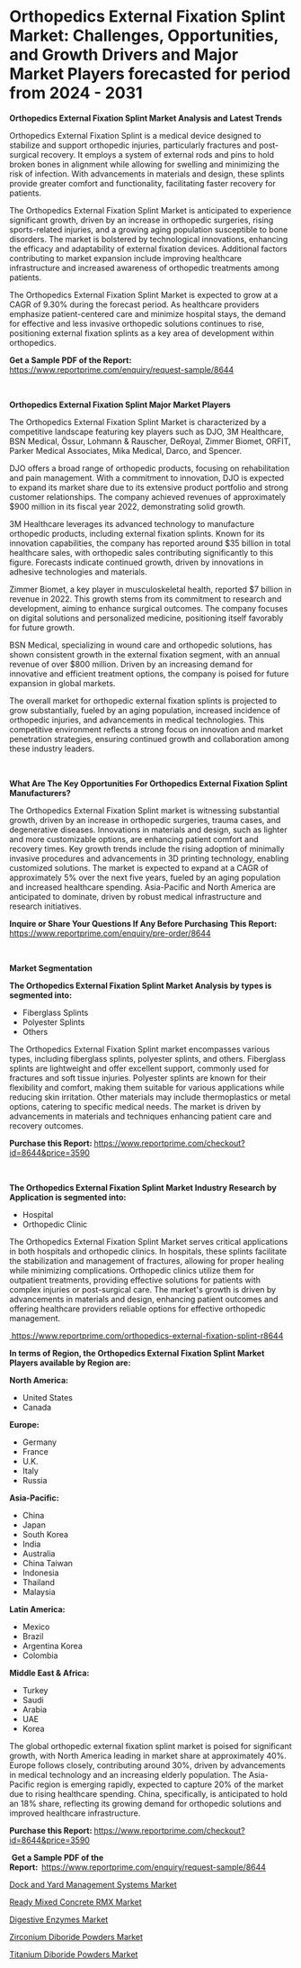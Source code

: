 <p><h1>Orthopedics External Fixation Splint Market: Challenges, Opportunities, and Growth Drivers and Major Market Players forecasted for period from 2024 - 2031</h1></p><p><strong>Orthopedics External Fixation Splint Market Analysis and Latest Trends</strong></p>
<p><p>Orthopedics External Fixation Splint is a medical device designed to stabilize and support orthopedic injuries, particularly fractures and post-surgical recovery. It employs a system of external rods and pins to hold broken bones in alignment while allowing for swelling and minimizing the risk of infection. With advancements in materials and design, these splints provide greater comfort and functionality, facilitating faster recovery for patients.</p><p>The Orthopedics External Fixation Splint Market is anticipated to experience significant growth, driven by an increase in orthopedic surgeries, rising sports-related injuries, and a growing aging population susceptible to bone disorders. The market is bolstered by technological innovations, enhancing the efficacy and adaptability of external fixation devices. Additional factors contributing to market expansion include improving healthcare infrastructure and increased awareness of orthopedic treatments among patients.</p><p>The Orthopedics External Fixation Splint Market is expected to grow at a CAGR of 9.30% during the forecast period. As healthcare providers emphasize patient-centered care and minimize hospital stays, the demand for effective and less invasive orthopedic solutions continues to rise, positioning external fixation splints as a key area of development within orthopedics.</p></p>
<p><strong>Get a Sample PDF of the Report:&nbsp;</strong> <a href="https://www.reportprime.com/enquiry/request-sample/8644">https://www.reportprime.com/enquiry/request-sample/8644</a></p>
<p>&nbsp;</p>
<p><strong>Orthopedics External Fixation Splint Major Market Players</strong></p>
<p><p>The Orthopedics External Fixation Splint Market is characterized by a competitive landscape featuring key players such as DJO, 3M Healthcare, BSN Medical, Össur, Lohmann & Rauscher, DeRoyal, Zimmer Biomet, ORFIT, Parker Medical Associates, Mika Medical, Darco, and Spencer.</p><p>DJO offers a broad range of orthopedic products, focusing on rehabilitation and pain management. With a commitment to innovation, DJO is expected to expand its market share due to its extensive product portfolio and strong customer relationships. The company achieved revenues of approximately $900 million in its fiscal year 2022, demonstrating solid growth.</p><p>3M Healthcare leverages its advanced technology to manufacture orthopedic products, including external fixation splints. Known for its innovation capabilities, the company has reported around $35 billion in total healthcare sales, with orthopedic sales contributing significantly to this figure. Forecasts indicate continued growth, driven by innovations in adhesive technologies and materials.</p><p>Zimmer Biomet, a key player in musculoskeletal health, reported $7 billion in revenue in 2022. This growth stems from its commitment to research and development, aiming to enhance surgical outcomes. The company focuses on digital solutions and personalized medicine, positioning itself favorably for future growth.</p><p>BSN Medical, specializing in wound care and orthopedic solutions, has shown consistent growth in the external fixation segment, with an annual revenue of over $800 million. Driven by an increasing demand for innovative and efficient treatment options, the company is poised for future expansion in global markets.</p><p>The overall market for orthopedic external fixation splints is projected to grow substantially, fueled by an aging population, increased incidence of orthopedic injuries, and advancements in medical technologies. This competitive environment reflects a strong focus on innovation and market penetration strategies, ensuring continued growth and collaboration among these industry leaders.</p></p>
<p>&nbsp;</p>
<p><strong>What Are The Key Opportunities For Orthopedics External Fixation Splint Manufacturers?</strong></p>
<p><p>The Orthopedics External Fixation Splint market is witnessing substantial growth, driven by an increase in orthopedic surgeries, trauma cases, and degenerative diseases. Innovations in materials and design, such as lighter and more customizable options, are enhancing patient comfort and recovery times. Key growth trends include the rising adoption of minimally invasive procedures and advancements in 3D printing technology, enabling customized solutions. The market is expected to expand at a CAGR of approximately 5% over the next five years, fueled by an aging population and increased healthcare spending. Asia-Pacific and North America are anticipated to dominate, driven by robust medical infrastructure and research initiatives.</p></p>
<p><strong>Inquire or Share Your Questions If Any Before Purchasing This Report:</strong> <a href="https://www.reportprime.com/enquiry/pre-order/8644">https://www.reportprime.com/enquiry/pre-order/8644</a></p>
<p>&nbsp;</p>
<p><strong>Market Segmentation</strong></p>
<p><strong>The Orthopedics External Fixation Splint Market Analysis by types is segmented into:</strong></p>
<p><ul><li>Fiberglass Splints</li><li>Polyester Splints</li><li>Others</li></ul></p>
<p><p>The Orthopedics External Fixation Splint market encompasses various types, including fiberglass splints, polyester splints, and others. Fiberglass splints are lightweight and offer excellent support, commonly used for fractures and soft tissue injuries. Polyester splints are known for their flexibility and comfort, making them suitable for various applications while reducing skin irritation. Other materials may include thermoplastics or metal options, catering to specific medical needs. The market is driven by advancements in materials and techniques enhancing patient care and recovery outcomes.</p></p>
<p><strong>Purchase this Report:&nbsp;</strong><a href="https://www.reportprime.com/checkout?id=8644&price=3590">https://www.reportprime.com/checkout?id=8644&price=3590</a></p>
<p>&nbsp;</p>
<p><strong>The Orthopedics External Fixation Splint Market Industry Research by Application is segmented into:</strong></p>
<p><ul><li>Hospital</li><li>Orthopedic Clinic</li></ul></p>
<p><p>The Orthopedics External Fixation Splint Market serves critical applications in both hospitals and orthopedic clinics. In hospitals, these splints facilitate the stabilization and management of fractures, allowing for proper healing while minimizing complications. Orthopedic clinics utilize them for outpatient treatments, providing effective solutions for patients with complex injuries or post-surgical care. The market's growth is driven by advancements in materials and design, enhancing patient outcomes and offering healthcare providers reliable options for effective orthopedic management.</p></p>
<p><a href="https://www.reportprime.com/orthopedics-external-fixation-splint-r8644">&nbsp;https://www.reportprime.com/orthopedics-external-fixation-splint-r8644</a></p>
<p><strong>In terms of Region, the Orthopedics External Fixation Splint Market Players available by Region are:</strong></p>
<p>
    <p> <strong> North America: </strong>
        <ul>
            <li>United States</li>
            <li>Canada</li>
        </ul>
        </p> 
    <p> <strong> Europe: </strong>
        <ul>
            <li>Germany</li>
            <li>France</li>
            <li>U.K.</li>
            <li>Italy</li>
            <li>Russia</li>
        </ul>
        </p> 
    <p> <strong> Asia-Pacific: </strong>
        <ul>
            <li>China</li>
            <li>Japan</li>
            <li>South Korea</li>
            <li>India</li>
            <li>Australia</li>
            <li>China Taiwan</li>
            <li>Indonesia</li>
            <li>Thailand</li>
            <li>Malaysia</li>
        </ul>
        </p> 
    <p> <strong> Latin America: </strong>
        <ul>
            <li>Mexico</li>
            <li>Brazil</li>
            <li>Argentina Korea</li>
            <li>Colombia</li>
        </ul>
        </p> 
    <p> <strong> Middle East & Africa: </strong>
        <ul>
            <li>Turkey</li>
            <li>Saudi</li>
            <li>Arabia</li>
            <li>UAE</li>
            <li>Korea</li>
        </ul>
    </p>
    </p>
<p><p>The global orthopedic external fixation splint market is poised for significant growth, with North America leading in market share at approximately 40%. Europe follows closely, contributing around 30%, driven by advancements in medical technology and an increasing elderly population. The Asia-Pacific region is emerging rapidly, expected to capture 20% of the market due to rising healthcare spending. China, specifically, is anticipated to hold an 18% share, reflecting its growing demand for orthopedic solutions and improved healthcare infrastructure.</p></p>
<p><strong>Purchase this Report: </strong><a href="https://www.reportprime.com/checkout?id=8644&price=3590">https://www.reportprime.com/checkout?id=8644&price=3590</a></p>
<p>&nbsp;<strong>Get a Sample PDF of the Report:&nbsp;&nbsp;</strong><a href="https://www.reportprime.com/enquiry/request-sample/8644">https://www.reportprime.com/enquiry/request-sample/8644</a></p>
<p><strong></strong></p>
<p><p><a href="https://www.linkedin.com/pulse/charting-future-comprehensive-analysis-global-dock-yard-jyrrf?trackingId=7eVCa96iRPuAQLc9xdN22Q%3D%3D">Dock and Yard Management Systems Market</a></p><p><a href="https://medium.com/@jennyflatoue9/this-report-on-ready-mixed-concrete-rmx-market-is-a-comprehensive-analysis-of-market-shares-44c01fd86e24">Ready Mixed Concrete RMX Market</a></p><p><a href="https://www.linkedin.com/pulse/insights-digestive-enzymes-market-share-competitive-landscape-vkhqf?trackingId=8dp5YVbPT4ydXauTQZLmdA%3D%3D">Digestive Enzymes Market</a></p><p><a href="https://issuu.com/reportprime-2/docs/zirconium-diboride-powders-market-s_35335b72351908">Zirconium Diboride Powders Market</a></p><p><a href="https://issuu.com/reportprime-2/docs/titanium-diboride-powders-market-si_10be81603baa8a">Titanium Diboride Powders Market</a></p></p>